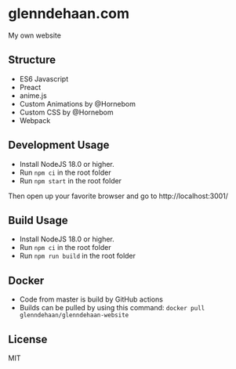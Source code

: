 # glenndehaan.com

My own website

## Structure
- ES6 Javascript
- Preact
- anime.js
- Custom Animations by @Hornebom
- Custom CSS by @Hornebom
- Webpack

## Development Usage
- Install NodeJS 18.0 or higher.
- Run `npm ci` in the root folder
- Run `npm start` in the root folder

Then open up your favorite browser and go to http://localhost:3001/

## Build Usage
- Install NodeJS 18.0 or higher.
- Run `npm ci` in the root folder
- Run `npm run build` in the root folder

## Docker
- Code from master is build by GitHub actions
- Builds can be pulled by using this command: `docker pull glenndehaan/glenndehaan-website`

## License

MIT
